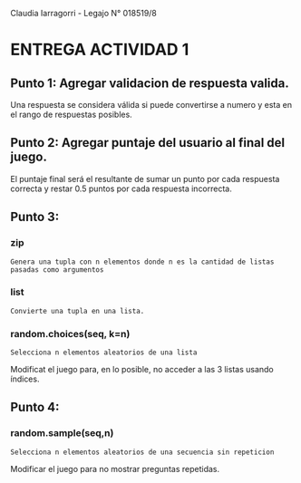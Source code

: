 Claudia Iarragorri - Legajo N° 018519/8

# ENTREGA ACTIVIDAD 1

## Punto 1: Agregar validacion de respuesta valida. 

Una respuesta se considera válida si puede convertirse a numero y esta en el rango de respuestas posibles.


## Punto 2: Agregar puntaje del usuario al final del juego.

El puntaje final será el resultante de sumar un punto por cada respuesta correcta y restar 0.5 puntos por cada respuesta incorrecta.

## Punto 3:
### zip
    Genera una tupla con n elementos donde n es la cantidad de listas pasadas como argumentos
### list
    Convierte una tupla en una lista.
### random.choices(seq, k=n)
    Selecciona n elementos aleatorios de una lista

Modificat el juego para, en lo posible, no acceder a las 3 listas usando índices.


## Punto 4:
### random.sample(seq,n)
    Selecciona n elementos aleatorios de una secuencia sin repeticion

Modificar el juego para no mostrar preguntas repetidas.
